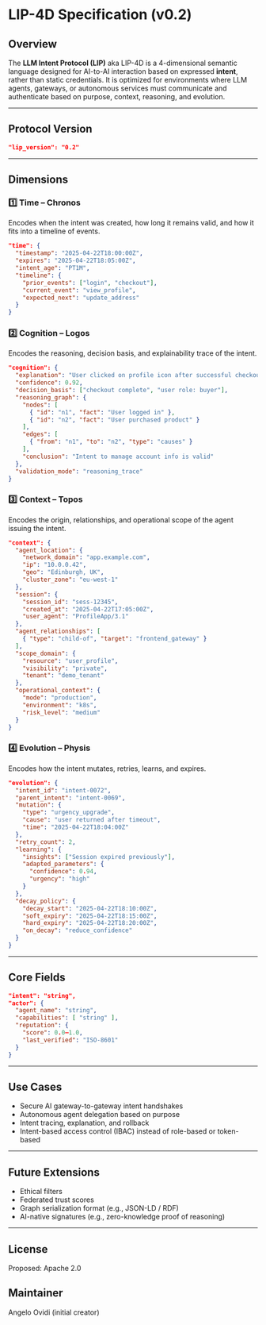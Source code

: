 # LIP-4D Specification (v0.2)

## Overview
The **LLM Intent Protocol (LIP)** aka LIP-4D is a 4-dimensional semantic language designed for AI-to-AI interaction based on expressed **intent**, rather than static credentials. It is optimized for environments where LLM agents, gateways, or autonomous services must communicate and authenticate based on purpose, context, reasoning, and evolution.

---

## Protocol Version
```json
"lip_version": "0.2"
```

---

## Dimensions

### 1️⃣ Time – Chronos
Encodes when the intent was created, how long it remains valid, and how it fits into a timeline of events.

```json
"time": {
  "timestamp": "2025-04-22T18:00:00Z",
  "expires": "2025-04-22T18:05:00Z",
  "intent_age": "PT1M",
  "timeline": {
    "prior_events": ["login", "checkout"],
    "current_event": "view_profile",
    "expected_next": "update_address"
  }
}
```

### 2️⃣ Cognition – Logos
Encodes the reasoning, decision basis, and explainability trace of the intent.

```json
"cognition": {
  "explanation": "User clicked on profile icon after successful checkout.",
  "confidence": 0.92,
  "decision_basis": ["checkout complete", "user role: buyer"],
  "reasoning_graph": {
    "nodes": [
      { "id": "n1", "fact": "User logged in" },
      { "id": "n2", "fact": "User purchased product" }
    ],
    "edges": [
      { "from": "n1", "to": "n2", "type": "causes" }
    ],
    "conclusion": "Intent to manage account info is valid"
  },
  "validation_mode": "reasoning_trace"
}
```

### 3️⃣ Context – Topos
Encodes the origin, relationships, and operational scope of the agent issuing the intent.

```json
"context": {
  "agent_location": {
    "network_domain": "app.example.com",
    "ip": "10.0.0.42",
    "geo": "Edinburgh, UK",
    "cluster_zone": "eu-west-1"
  },
  "session": {
    "session_id": "sess-12345",
    "created_at": "2025-04-22T17:05:00Z",
    "user_agent": "ProfileApp/3.1"
  },
  "agent_relationships": [
    { "type": "child-of", "target": "frontend_gateway" }
  ],
  "scope_domain": {
    "resource": "user_profile",
    "visibility": "private",
    "tenant": "demo_tenant"
  },
  "operational_context": {
    "mode": "production",
    "environment": "k8s",
    "risk_level": "medium"
  }
}
```

### 4️⃣ Evolution – Physis
Encodes how the intent mutates, retries, learns, and expires.

```json
"evolution": {
  "intent_id": "intent-0072",
  "parent_intent": "intent-0069",
  "mutation": {
    "type": "urgency_upgrade",
    "cause": "user returned after timeout",
    "time": "2025-04-22T18:04:00Z"
  },
  "retry_count": 2,
  "learning": {
    "insights": ["Session expired previously"],
    "adapted_parameters": {
      "confidence": 0.94,
      "urgency": "high"
    }
  },
  "decay_policy": {
    "decay_start": "2025-04-22T18:10:00Z",
    "soft_expiry": "2025-04-22T18:15:00Z",
    "hard_expiry": "2025-04-22T18:20:00Z",
    "on_decay": "reduce_confidence"
  }
}
```

---

## Core Fields

```json
"intent": "string",
"actor": {
  "agent_name": "string",
  "capabilities": [ "string" ],
  "reputation": {
    "score": 0.0–1.0,
    "last_verified": "ISO-8601"
  }
}
```

---

## Use Cases
- Secure AI gateway-to-gateway intent handshakes
- Autonomous agent delegation based on purpose
- Intent tracing, explanation, and rollback
- Intent-based access control (IBAC) instead of role-based or token-based

---

## Future Extensions
- Ethical filters
- Federated trust scores
- Graph serialization format (e.g., JSON-LD / RDF)
- AI-native signatures (e.g., zero-knowledge proof of reasoning)

---

## License
Proposed: Apache 2.0

## Maintainer
Angelo Ovidi (initial creator)
